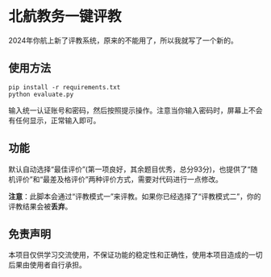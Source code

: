 # 北航教务一键评教

2024年你航上新了评教系统，原来的不能用了，所以我就写了一个新的。

## 使用方法

```
pip install -r requirements.txt
python evaluate.py
```

输入统一认证账号和密码，然后按照提示操作。注意当你输入密码时，屏幕上不会有任何显示，正常输入即可。

## 功能
默认自动选择“最佳评价”(第一项良好，其余题目优秀，总分93分)，也提供了“随机评价”和“最差及格评价”两种评价方式，需要对代码进行一点修改。

**注意**：此脚本会通过“评教模式一”来评教。如果你已经选择了“评教模式二”，你的评教结果会被**丢弃**。

## 免责声明
本项目仅供学习交流使用，不保证功能的稳定性和正确性，使用本项目造成的一切后果由使用者自行承担。